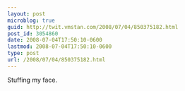 ```yaml
---
layout: post
microblog: true
guid: http://twit.vmstan.com/2008/07/04/850375182.html
post_id: 3054860
date: 2008-07-04T17:50:10-0600
lastmod: 2008-07-04T17:50:10-0600
type: post
url: /2008/07/04/850375182.html
---
```

Stuffing my face.

